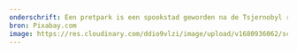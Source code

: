 ```yaml
---
onderschrift: Een pretpark is een spookstad geworden na de Tsjernobyl ramp.
bron: Pixabay.com
image: https://res.cloudinary.com/ddio9vlzi/image/upload/v1680936062/sciencegeek/posts/kern-verlaten-botsautos.jpg
---
```

